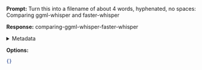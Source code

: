 **Prompt:**
Turn this into a filename of about 4 words, hyphenated, no spaces: Comparing ggml-whisper and faster-whisper

**Response:**
comparing-ggml-whisper-faster-whisper

<details><summary>Metadata</summary>

- Duration: 1222 ms
- Datetime: 2023-07-14T11:01:12.015938
- Model: gpt-3.5-turbo-0613

</details>

**Options:**
```json
{}
```

